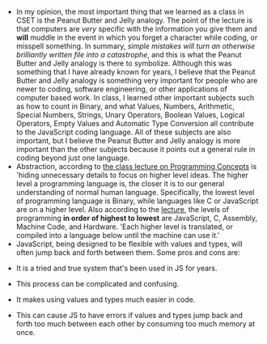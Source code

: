 * In my opinion, the most important thing that we learned as a class in CSET is the Peanut Butter and Jelly analogy. The point of the lecture is that computers are *very* specific with the information you give them and **will** muddle in the event in which you forget a character while coding, or misspell something. In summary, *simple mistakes will turn an otherwise brilliantly written file into a catastrophe*, and this is what the Peanut Butter and Jelly analogy is there to symbolize. Although this was something that I have already known for years, I believe that the Peanut Butter and Jelly analogy is something very important for people who are newer to coding, software engineering, or other applications of computer based work. In class, I learned other important subjects such as how to count in Binary, and what Values, Numbers, Arithmetic, Special Numbers, Strings, Unary Operators, Boolean Values, Logical Operators, Empty Values and Automatic Type Conversion all contribute to the JavaScript coding language. All of these subjects are also important, but I believe the Peanut Butter and Jelly analogy is more important than the other subjects because it points out a general rule in coding beyond just one language.
* Abstraction, according to [the class lecture on Programming Concepts](https://ts-cset.github.io/cset-105/2020-fall/week-01/slides_programming-concepts.html#19) is 'hiding unnecessary details to focus on higher level ideas. The higher level a programming language is, the closer it is to our general understanding of normal human language. Specifically, the lowest level of programming language is Binary, while languages like C or JavaScript are on a higher level. Also according to the [lecture](https://ts-cset.github.io/cset-105/2020-fall/week-01/slides_programming-concepts.html#27), the levels of programming **in order of highest to lowest** are JavaScript, C, Assembly, Machine Code, and Hardware. 'Each higher level is translated, or compiled into a language below until the machine can use it.'
* JavaScript, being designed to be flexible with values and types, will often jump back and forth between them. Some pros and cons are:
+ It is a tried and true system that's been used in JS for years.
- This process can be complicated and confusing.
+ It makes using values and types much easier in code.
- This can cause JS to have errors if values and types jump back and forth too much between each other by consuming too much memory at once.
